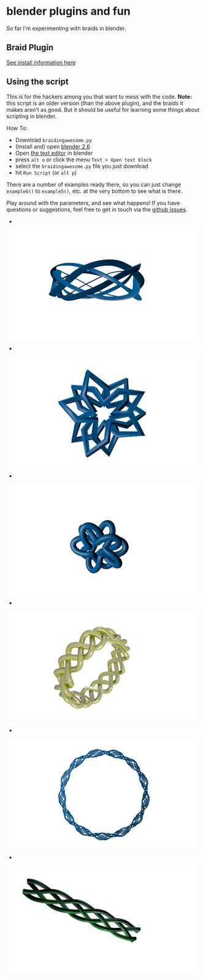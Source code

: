 # blender plugins and fun

So far I'm experimenting with braids in blender.

## Braid Plugin

[See install information here](docs/install.md)

## Using the script
This is for the hackers among you that want to mess with the code. **Note:** this script is an older version (than the above plugin), and the braids it makes aren't as good. But it should be useful for learning some things about scripting in blender.

How To:

- Download `braidingawesome.py`  
- (Install and) open [blender 2.6](http://www.blender.org/)  
- Open [the text editor](http://wiki.blender.org/index.php/Doc:2.6/Manual/Extensions/Python/Text_editor) in blender
- press `alt o` or click the menu `Text > Open text block`  
- select the `braidingawesome.py` file you just download  
- hit `Run Script` (or `alt p`)

There are a number of examples ready there, so you can just change `example6()` to `example5()`, etc. at the very bottom to see what is there.

Play around with the parameters, and see what happens! If you have questions or suggestions, feel free to get in touch via the [github issues](https://github.com/jaredly/blender/issues).

-

![bracelet](/braided-bracelet/bracelet-alt.png?raw=true)

-

![star](/pointy-star/spointy-star-3strand.png)

-

![star](/pointy-star/star-3strand.png)

-

![star](/ring/ring-2.png)

-

![10strand](/braided-10strand/bracelet-10strand.png)

-

![braid](/pointy-star/star-braid.png?raw=true)

